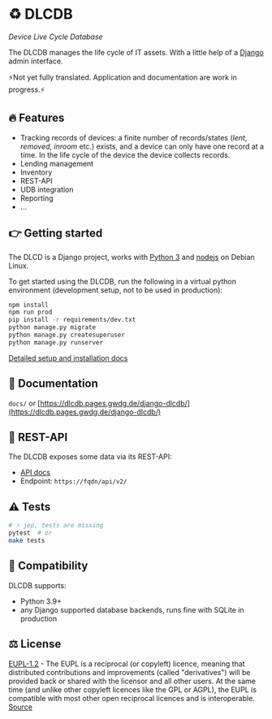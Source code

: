 <!--
SPDX-FileCopyrightText: 2024 Thomas Breitner

SPDX-License-Identifier: CC0-1.0
-->

# ♻ DLCDB

*Device Live Cycle Database*

The DLCDB manages the life cycle of IT assets. With a little help of a [Django](https://www.djangoproject.com/) admin interface.

⚡Not yet fully translated. Application and documentation are work in progress.⚡

## 🔥 Features

- Tracking records of devices: a finite number of records/states (*lent*, *removed*, *inroom* etc.) exists, and a device can only have one record at a time. In the life cycle of the device the device collects records.
- Lending management
- Inventory
- REST-API
- UDB integration
- Reporting
- ...

## 👉 Getting started

The DLCD is a Django project, works with [Python 3](https://www.python.org/downloads/) and [nodejs](https://nodejs.org/en/download/) on Debian Linux.

To get started using the DLCDB, run the following in a virtual python environment (development setup, not to be used in production):

```bash
npm install
npm run prod
pip install -r requirements/dev.txt
python manage.py migrate
python manage.py createsuperuser
python manage.py runserver
```

[Detailed setup and installation docs](https://dlcdb.pages.gwdg.de/django-dlcdb/betrieb/setup.html)

## 📖 Documentation

`docs/` or [https://dlcdb.pages.gwdg.de/django-dlcdb/](https://dlcdb.pages.gwdg.de/django-dlcdb/)

## 📡 REST-API

The DLCDB exposes some data via its REST-API:

* [API docs](https://dlcdb.pages.gwdg.de/django-dlcdb/betrieb/api.html)
* Endpoint: `https://fqdn/api/v2/`

## ⚠️ Tests

```bash
# ⚡ jep, tests are missing
pytest  # or
make tests
```

## 📌 Compatibility

DLCDB supports:

- Python 3.9+
- any Django supported database backends, runs fine with SQLite in production

## ⚖️ License

[EUPL-1.2](https://gitlab.gwdg.de/t.breitner/django-dlcdb/-/blob/main/LICENSE) - The EUPL is a reciprocal (or copyleft) licence, meaning that distributed contributions and improvements (called "derivatives") will be provided back or shared with the licensor and all other users. At the same time (and unlike other copyleft licences like the GPL or AGPL), the EUPL is compatible with most other open reciprocal licences and is interoperable. [Source](https://joinup.ec.europa.eu/collection/eupl/introduction-eupl-licence)
